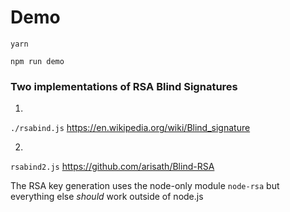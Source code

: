 # Demo

```
yarn

npm run demo
```


### Two implementations of RSA Blind Signatures

1.
`./rsabind.js`
https://en.wikipedia.org/wiki/Blind_signature

2.
`rsabind2.js`
https://github.com/arisath/Blind-RSA

The RSA key generation uses the node-only module `node-rsa` but everything else *should* work outside of node.js
